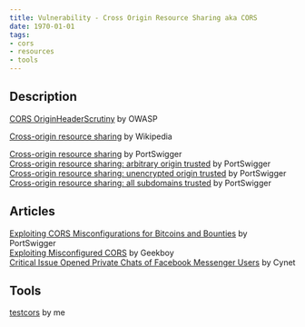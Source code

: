 ```yaml
---
title: Vulnerability - Cross Origin Resource Sharing aka CORS
date: 1970-01-01
tags:
- cors
- resources
- tools
---
```


## Description
[CORS OriginHeaderScrutiny](https://www.owasp.org/index.php/SQL_Injection) by OWASP  

[Cross-origin resource sharing](https://en.wikipedia.org/wiki/Cross-origin_resource_sharing) by Wikipedia  

[Cross-origin resource sharing](https://portswigger.net/knowledgebase/Issues/details/00200600_crossoriginresourcesharing) by PortSwigger  
[Cross-origin resource sharing: arbitrary origin trusted](https://portswigger.net/knowledgebase/Issues/details/00200601_crossoriginresourcesharingarbitraryorigintrusted) by PortSwigger  
[Cross-origin resource sharing: unencrypted origin trusted](https://portswigger.net/knowledgebase/Issues/details/00200602_crossoriginresourcesharingunencryptedorigintrusted) by PortSwigger  
[Cross-origin resource sharing: all subdomains trusted](https://portswigger.net/knowledgebase/Issues/details/00200603_crossoriginresourcesharingallsubdomainstrusted) by PortSwigger  

## Articles
[Exploiting CORS Misconfigurations for Bitcoins and Bounties](http://blog.portswigger.net/2016/10/exploiting-cors-misconfigurations-for.html) by PortSwigger  
[Exploiting Misconfigured CORS](http://www.geekboy.ninja/blog/exploiting-misconfigured-cors-cross-origin-resource-sharing/) by Geekboy  
[Critical Issue Opened Private Chats of Facebook Messenger Users](https://www.cynet.com/wp-content/uploads/2016/12/Blog-Post-BugSec-Cynet-Facebook-Originull.pdf) by Cynet  


## Tools
[testcors](https://github.com/gwen001/testcors) by me  
